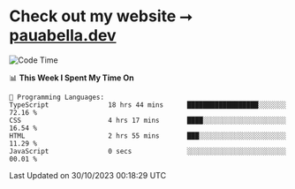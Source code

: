 # Check out my website ⭢ [pauabella.dev](https://pauabella.dev)

<!--START_SECTION:waka-->
![Code Time](http://img.shields.io/badge/Code%20Time-2%2C613%20hrs%2037%20mins-blue)

📊 **This Week I Spent My Time On** 

```text
💬 Programming Languages: 
TypeScript               18 hrs 44 mins      ██████████████████░░░░░░░   72.16 % 
CSS                      4 hrs 17 mins       ████░░░░░░░░░░░░░░░░░░░░░   16.54 % 
HTML                     2 hrs 55 mins       ███░░░░░░░░░░░░░░░░░░░░░░   11.29 % 
JavaScript               0 secs              ░░░░░░░░░░░░░░░░░░░░░░░░░   00.01 % 
```


 Last Updated on 30/10/2023 00:18:29 UTC
<!--END_SECTION:waka-->
